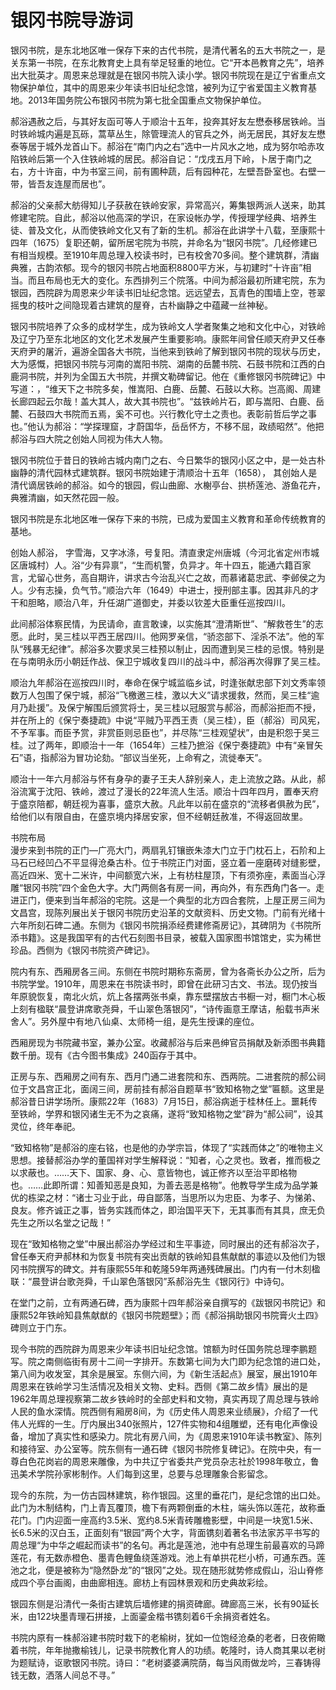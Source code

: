 # 银冈书院导游词  
银冈书院，是东北地区唯一保存下来的古代书院，是清代著名的五大书院之一，是关东第一书院，在东北教育史上具有举足轻重的地位。它“开本邑教育之先”，培养出大批英才。周恩来总理就是在银冈书院入读小学。银冈书院现在是辽宁省重点文物保护单位，其中的周恩来少年读书旧址纪念馆，被列为辽宁省爱国主义教育基地。2013年国务院公布银冈书院为第七批全国重点文物保护单位。  

郝浴遇赦之后，与其好友函可等人于顺治十五年，投奔其好友左懋泰移居铁岭。当时铁岭城内遍是瓦砾，蒿草丛生，除管理流人的官兵之外，尚无居民，其好友左懋泰等居于城外龙首山下。郝浴在“南门内之右”选中一片风水之地，成为努尔哈赤攻陷铁岭后第一个入住铁岭城的居民。郝浴自记：“戊戌五月下岭，卜居于南门之右，方十许亩，中为书室三间，前有圃种蔬，后有园种花，左壁吾卧室也。右壁一带，皆吾友连屋而居也”。  

郝浴的父亲郝大舫得知儿子获赦在铁岭安家，异常高兴，筹集银两派人送来，助其修建宅院。自此，郝浴以他高深的学识，在家设帐办学，传授理学经典、培养生徒、普及文化，从而使铁岭文化又有了新的生机。郝浴在此讲学十八载，至康熙十四年（1675）复职还朝，留所居宅院为书院，并命名为“银冈书院”。几经修建已有相当规模。至1910年周总理入校读书时，已有校舍70多间。整个建筑群，清幽典雅，古韵浓郁。现今的银冈书院占地面积8800平方米，与初建时“十许亩”相当。而且布局也无大的变化。东西排列三个院落。中间为郝浴最初所建宅院，东为银园，西院辟为周恩来少年读书旧址纪念馆。远远望去，瓦青色的围墙上空，苍翠摇曳的枝叶之间隐现着古建筑的屋脊，古朴幽静之中蕴藏一丝神秘。  

银冈书院培养了众多的成材学生，成为铁岭文人学者聚集之地和文化中心，对铁岭及辽宁乃至东北地区的文化艺术发展产生重要影响。康熙年间曾任顺天府尹又任奉天府尹的屠沂，遍游全国各大书院，当他来到铁岭了解到银冈书院的现状与历史，大为感慨，把银冈书院与河南的嵩阳书院、湖南的岳麓书院、石鼓书院和江西的白鹿洞书院，并列为全国五大书院，并撰文勒碑留记。他在《重修银冈书院碑记》中写道：，“维天下之书院多矣，惟嵩阳、白鹿、岳麓、石鼓以大称。岂高阁、周建长廊四起云尔哉！盖大其人，故大其书院也”。“兹铁岭片石，即与嵩阳、白鹿、岳麓、石鼓四大书院而五焉，奚不可也。兴行教化守土之责也。表彰前哲后学之事也。”他认为郝浴：“学探理窟，才蔚国华，岳岳怀方，不移不屈，政绩昭然”。他把郝浴与四大院之创始人同视为伟大人物。  

银冈书院位于昔日的铁岭古城内南门之右、今日繁华的银冈小区之中，是一处古朴幽静的清代园林式建筑群。银冈书院始建于清顺治十五年（1658）， 其创始人是清代谪居铁岭的郝浴。如今的银园，假山曲廊、水榭亭台、拱桥莲池、游鱼花卉，典雅清幽，如天然花园一般。  

银冈书院是东北地区唯一保存下来的书院，已成为爱国主义教育和革命传统教育的基地。  

创始人郝浴， 字雪海，又字冰涤，号复阳。清直隶定州唐城（今河北省定州市城区唐城村）人。浴“少有异禀”，“生而机警，负异才。年十四五，能通六籍百家言，尤留心世务，高自期许，讲求古今治乱兴亡之故，而慕诸葛忠武、李邺侯之为人。少有志操，负气节。”顺治六年（1649）中进士，授刑部主事。因其非凡的才干和胆略，顺治八年，升任湖广道御史，并委以钦差大臣重任巡按四川。  

此间郝浴体察民情，为民请命，直言敢谏，以实施其“澄清斯世”、“解救苍生”的志愿。此时，吴三桂以平西王居四川。他网罗亲信，“骄恣部下、淫杀不法”。他的军队“残暴无纪律”。郝浴多次要求吴三桂预以制止，因而遭到吴三桂的忌恨。特别是在与南明永历小朝廷作战、保卫宁城收复四川的战斗中，郝浴再次得罪了吴三桂。  

顺治九年郝浴在巡按四川时，奉命在保宁城监临乡试，时逢张献忠部下刘文秀率领数万人包围了保宁城，郝浴“飞檄邀三桂，激以大义”请求援救，然而，吴三桂“逾月乃赴援”。及保宁解围后颁赏将士，吴三桂以冠服赏与郝浴，而郝浴拒而不授，并在所上的《保宁奏捷疏》中说“平贼乃平西王责（吴三桂），臣（郝浴）司风宪，不予军事。而臣予赏，非赏臣则忌臣也”，并尽陈“三桂观望状”，由是积怨于吴三桂。过了两年，即顺治十一年（1654年）三桂乃摭浴《保宁奏捷疏》中有“亲冒矢石”语，指郝浴为冒功论劾。“部议当坐死，上命宥之，流徙奉天”。  

顺治十一年六月郝浴与怀有身孕的妻子王夫人辞别亲人，走上流放之路。从此，郝浴流寓于沈阳、铁岭，渡过了漫长的22年流人生活。顺治十四年四月，置奉天府于盛京陪都，朝廷视为喜事，盛京大赦。凡此年以前在盛京的“流移者俱赦为民”，给他们以有限自由，在盛京境内择居安家，但不经朝廷赦准，不得返回故里。  

书院布局  
漫步来到书院的正门—广亮大门，两扇乳钉镶嵌朱漆大门立于门枕石上，石阶和上马石已经凹凸不平显得沧桑古朴。位于书院正门对面，竖立着一座磨砖对缝影壁，高近四米、宽十二米许，中间额宽六米，上有枋柱屋顶，下有须弥座，素面当心浮雕“银冈书院”四个金色大字。大门两侧各有房一间，再向外，有东西角门各一。走进正门，便来到当年郝浴的宅院。这是一个典型的北方四合套院，上屋正房三间为文昌宫，现陈列展出关于银冈书院历史沿革的文献资料、历史文物。门前有光绪十六年所刻石碑二通。东侧为《银冈书院捐添经费建修斋房记》，其碑阴为《书院所添书籍》。这是我国罕有的古代石刻图书目录，被载入国家图书馆馆史，实为稀世珍品。西侧为《银冈书院资产碑记》。  

院内有东、西厢房各三间。东侧在书院时期称东斋房，曾为各斋长办公之所，后为书院学堂。1910年，周恩来在书院读书时，即曾在此研习古文、书法。现仍按当年原貌恢复，南北火炕，炕上各摆两张书桌，靠东壁摆放古书橱一对，橱门木心板上刻有楹联“晨登讲席歌尧舜，千山翠色落银冈”，“诗传画意王摩诘，船载书声米舍人”。另外屋中有地八仙桌、太师椅一组，是先生授课的座位。  

西厢房现为书院藏书室，兼办公室。收藏郝浴与后来邑绅官员捐献及新添图书典籍数千册。现有《古今图书集成》240函存于其中。  

正房与东、西厢房之间有东、西月门通二进套院和东、西两院。二进套院的郝公祠位于文昌宫正北，面阔三间，房前挂有郝浴自题草书“致知格物之堂”匾额。这里是郝浴昔日讲学场所。康熙22年（1683）7月15日，郝浴病逝于桂林任上。噩耗传至铁岭，学界和银冈诸生无不为之哀痛，遂将“致知格物之堂”辟为“郝公祠”，设其灵位，终年奉祀。  

“致知格物”是郝浴的座右铭，也是他的办学宗旨，体现了“实践而体之”的唯物主义思想。接替郝浴办学的董国祥对学生解释说：“知者，心之灵也。致者，推而极之以求蔽也。……天下、国家、身、心、意皆物也，诚正修齐以至治平即格物也。……此即所谓：知善知恶是良知，为善去恶是格物”。他教导学生成为品学兼优的栋梁之材：“诸士习业于此，毋自鄙落，当思所以为忠臣、为孝子、为悌弟、良友。修齐诚正之事，皆务实践而体之，即治国平天下，无其事而有其具，庶无负先生之所以名堂之记哉！”  

现在“致知格物之堂”中展出郝浴办学经过和生平事迹，同时展出的还有郝浴次子，曾任奉天府尹郝林和为恢复书院有突出贡献的铁岭知县焦献猷的事迹以及他们为银冈书院撰写的碑文。并有康熙55年和乾隆59年两通残碑展出。门内有一付木刻楹联：“晨登讲台歌尧舜，千山翠色落银冈”系郝浴先生《银冈行》中诗句。  

在堂门之前，立有两通石碑，西为康熙十四年郝浴亲自撰写的《跋银冈书院记》和康熙52年铁岭知县焦献猷的《银冈书院题壁》；而《郝浴捐助银冈书院膏火土四》碑则立于门东。  

现今书院的西院辟为周恩来少年读书旧址纪念馆。馆额为时任国务院总理李鹏题写。院之南侧临街有房十二间一字排开。东数第七间为大门即为纪念馆的进口处，第八间为收发室，其余是展室。东侧六间，为《新生活起点》展室，展出1910年周恩来在铁岭学习生活情况及相关文物、史料。西侧《第二故乡情》展出的是1962年周总理视察第二故乡铁岭时的全部史料和文物，真实再现了周总理与铁岭人民的鱼水深情。院西侧有厢房8间，为《历史伟人周恩来业绩展》，介绍了一代伟人光辉的一生。厅内展出340张照片，127件实物和4组雕塑，还有电化声像设备，增加了真实性和感染力。院北有房八间，为《周恩来1910年读书教室》、陈列和接待室、办公室等。院东侧有一通石碑《银冈书院修复碑记》。在院中央，有一尊白色花岗岩的周恩来雕像，为中共辽宁省委共产党员杂志社於1998年敬立，鲁迅美术学院孙家彬制作。人们每到这里，总要与总理雕象合影留念。  

现今的东院，为一仿古园林建筑，称作银园。这里的垂花门，是纪念馆的出口处。此门为木制结构，门上青瓦覆顶，檐下有两颗倒垂的木柱，端头饰以莲花，故称垂花门。门内迎面一座高约3.5米、宽约8.5米青砖雕檐影壁，中间是一块宽1.5米、长6.5米的汉白玉，正面刻有“银园”两个大字，背面镌刻着著名书法家苏平书写的周总理“为中华之崛起而读书”的名句。再北是莲池，池中有总理生前最喜欢的马蹄莲花，有无数赤橙色、墨青色鲤鱼绕莲游戏。池上有单拱花栏小桥，可通东西。莲池之北，便是被称为“隐然卧龙”的“银冈”之处。现在随形就势修成假山，沿山脊修成四个亭台画阁，由曲廊相连。廊枋上有园林景观和历史典故彩绘。  

银园东侧是沿清代一条街古建筑后墙修建的捐资碑廊。碑廊高三米，长有90延长米，由122块墨青理石拼接，上面鎏金楷书镌刻着6千余捐资者姓名。  

书院内原有一株郝浴建书院时栽下的老榆树，犹如一位饱经沧桑的老者，日夜俯瞰着书院，年年抛撒榆钱儿，记录书院教化育人的功绩。乾隆时，诗人商其果以老树为题赋诗，讴歌银冈书院。诗曰：“老树婆婆满院荫，每当风雨做龙吟，三春铸得钱无数，洒落人间总不寻。”  
